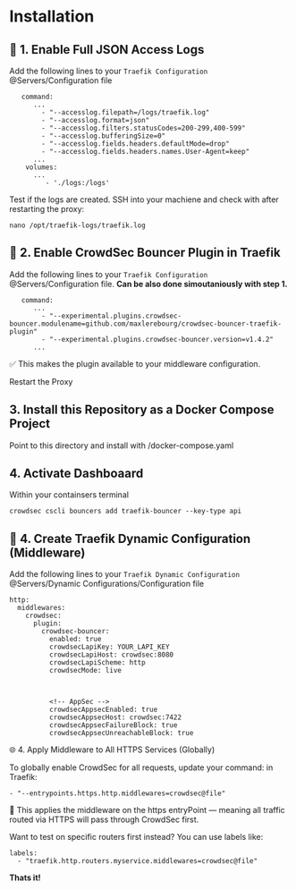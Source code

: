 # Installation
## 🧱 1. Enable Full JSON Access Logs
Add the following lines to your `Traefik Configuration` @Servers/Configuration file

```
   command:
      ...
        - "--accesslog.filepath=/logs/traefik.log"
        - "--accesslog.format=json"
        - "--accesslog.filters.statusCodes=200-299,400-599"
        - "--accesslog.bufferingSize=0"
        - "--accesslog.fields.headers.defaultMode=drop"
        - "--accesslog.fields.headers.names.User-Agent=keep"
      ...
    volumes:
      ...
         - './logs:/logs'
```

Test if the logs are created. SSH into your machiene and check with after restarting the proxy:

```
nano /opt/traefik-logs/traefik.log
```


## 🔌 2. Enable CrowdSec Bouncer Plugin in Traefik
Add the following lines to your `Traefik Configuration` @Servers/Configuration file.
__Can be also done simoutaniously with step 1.__

```
   command:
      ...
        - "--experimental.plugins.crowdsec-bouncer.modulename=github.com/maxlerebourg/crowdsec-bouncer-traefik-plugin"
        - "--experimental.plugins.crowdsec-bouncer.version=v1.4.2"
      ...
```

✅ This makes the plugin available to your middleware configuration.

Restart the Proxy




## 3. Install this Repository as a Docker Compose Project

Point to this directory and install with /docker-compose.yaml



## 4. Activate Dashboaard
Within your containsers terminal
```
crowdsec cscli bouncers add traefik-bouncer --key-type api
```

## 🧾 4. Create Traefik Dynamic Configuration (Middleware)

Add the following lines to your `Traefik Dynamic Configuration` @Servers/Dynamic Configurations/Configuration file

```
http:
  middlewares:
    crowdsec:
      plugin:
        crowdsec-bouncer:
          enabled: true
          crowdsecLapiKey: YOUR_LAPI_KEY
          crowdsecLapiHost: crowdsec:8080
          crowdsecLapiScheme: http
          crowdsecMode: live



          <!-- AppSec -->
          crowdsecAppsecEnabled: true
          crowdsecAppsecHost: crowdsec:7422
          crowdsecAppsecFailureBlock: true
          crowdsecAppsecUnreachableBlock: true
```

🌐 4. Apply Middleware to All HTTPS Services (Globally)

To globally enable CrowdSec for all requests, update your command: in Traefik:
```
- "--entrypoints.https.http.middlewares=crowdsec@file"
```
🧠 This applies the middleware on the https entryPoint — meaning all traffic routed via HTTPS will pass through CrowdSec first.

Want to test on specific routers first instead? You can use labels like:
```
labels:
  - "traefik.http.routers.myservice.middlewares=crowdsec@file"
  ```



__Thats it!__